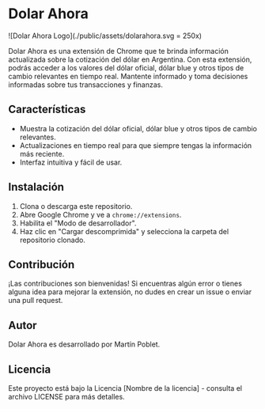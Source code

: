 # Dolar Ahora

![Dolar Ahora Logo](./public/assets/dolarahora.svg = 250x)

Dolar Ahora es una extensión de Chrome que te brinda información actualizada sobre la cotización del dólar en Argentina. Con esta extensión, podrás acceder a los valores del dólar oficial, dólar blue y otros tipos de cambio relevantes en tiempo real. Mantente informado y toma decisiones informadas sobre tus transacciones y finanzas.

## Características

- Muestra la cotización del dólar oficial, dólar blue y otros tipos de cambio relevantes.
- Actualizaciones en tiempo real para que siempre tengas la información más reciente.
- Interfaz intuitiva y fácil de usar.

## Instalación

1. Clona o descarga este repositorio.
2. Abre Google Chrome y ve a `chrome://extensions`.
3. Habilita el "Modo de desarrollador".
4. Haz clic en "Cargar descomprimida" y selecciona la carpeta del repositorio clonado.

## Contribución

¡Las contribuciones son bienvenidas! Si encuentras algún error o tienes alguna idea para mejorar la extensión, no dudes en crear un issue o enviar una pull request.

## Autor

Dolar Ahora es desarrollado por Martín Poblet.

## Licencia

Este proyecto está bajo la Licencia [Nombre de la licencia] - consulta el archivo LICENSE para más detalles.

